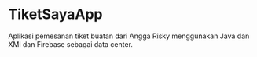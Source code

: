 # TiketSayaApp
Aplikasi pemesanan tiket buatan dari Angga Risky menggunakan Java dan XMl dan Firebase sebagai data center.
